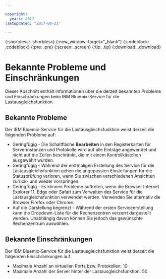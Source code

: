 ```yaml
---

copyright:
  years: 2017
lastupdated: "2017-08-21"

---
```


{:shortdesc: .shortdesc}
{:new_window: target="_blank"}
{:codeblock: .codeblock}
{:pre: .pre}
{:screen: .screen}
{:tip: .tip}
{:download: .download}

# Bekannte Probleme und Einschränkungen
Dieser Abschnitt enthält Informationen über die derzeit bekannten Probleme und Einschränkungen beim IBM Bluemix-Service für die Lastausgleichsfunktion. 

## Bekannte Probleme
Der IBM Bluemix-Service für die Lastausgleichsfunktion weist derzeit die folgenden Probleme auf: 

* Geringfügig - Die Schaltfläche **Bearbeiten** in den Registerkarten für Serverinstanzen und Protokolle wird auf alle Einträge angewendet und nicht auf die Zeilen beschränkt, die mit einem Kontrollkästchen ausgewählt wurden.  
* Geringfügig - Während der erstmaligen Erstellung des Service für die Lastausgleichsfunktion gehen die angepassten Einstellungen für die Statusprüfung verloren, wenn Sie zwischen verschiedenen Ansichten zurück- und wieder vorspringen. 
* Geringfügig - Es können Probleme auftreten, wenn die Browser Internet Explorer 11, Edge oder Safari zum Verwalten des Service für die Lastausgleichsfunktion verwendet werden. Verwenden Sie alternativ die Browser Firefox oder Chrome.  
* Auf die Darstellung begrenzt - Während der ersten Serviceerstellung kann die Dropdown-Liste für die Rechenzentren verzerrt dargestellt werden. Unabhängig davon können Sie jedoch das gewünschte Rechenzentrum auswählen. 

## Bekannte Einschränkungen
Der IBM Bluemix-Service für die Lastausgleichsfunktion weist derzeit die folgenden Einschränkungen auf: 

* Maximale Anzahl an virtuellen Ports bzw. Protokollen: 10
* Maximale Anzahl der Server hinter der Lastausgleichsfunktion: 50
